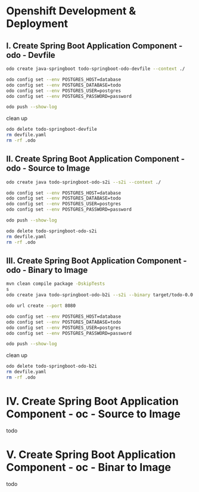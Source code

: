 # Openshift Development & Deployment

## I. Create Spring Boot Application Component - odo - Devfile

```bash
odo create java-springboot todo-springboot-odo-devfile --context ./

odo config set --env POSTGRES_HOST=database
odo config set --env POSTGRES_DATABASE=todo
odo config set --env POSTGRES_USER=postgres
odo config set --env POSTGRES_PASSWORD=password

odo push --show-log
```

clean up

```bash
odo delete todo-springboot-devfile
rm devfile.yaml
rm -rf .odo
```

## II. Create Spring Boot Application Component - odo - Source to Image

```bash
odo create java todo-springboot-odo-s2i --s2i --context ./

odo config set --env POSTGRES_HOST=database
odo config set --env POSTGRES_DATABASE=todo
odo config set --env POSTGRES_USER=postgres
odo config set --env POSTGRES_PASSWORD=password

odo push --show-log
```

```bash
odo delete todo-springboot-odo-s2i
rm devfile.yaml
rm -rf .odo
```

## III. Create Spring Boot Application Component - odo - Binary to Image

```bash
mvn clean compile package -DskipTests
s
odo create java todo-springboot-odo-b2i --s2i --binary target/todo-0.0.1-SNAPSHOT.jar 

odo url create --port 8080

odo config set --env POSTGRES_HOST=database
odo config set --env POSTGRES_DATABASE=todo
odo config set --env POSTGRES_USER=postgres
odo config set --env POSTGRES_PASSWORD=password

odo push --show-log
```

clean up

```bash
odo delete todo-springboot-odo-b2i
rm devfile.yaml
rm -rf .odo
```

# IV. Create Spring Boot Application Component - oc - Source to Image

todo

# V. Create Spring Boot Application Component - oc - Binar to Image

todo